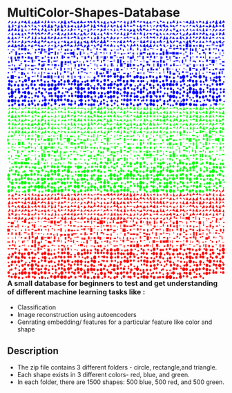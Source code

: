 # MultiColor-Shapes-Database <img align="left" alt="wallpaper" height= "600px" src="./statesimages.png?raw=True" />
<br/>


### A small database for beginners to test and get understanding of different machine learning tasks like :

- Classification
- Image reconstruction using autoencoders
- Genrating embedding/ features for a particular feature like color and shape

## Description

- The zip file contains 3 different folders - circle, rectangle,and triangle.
- Each shape exists in 3 different colors- red, blue, and green.
- In each folder, there are 1500 shapes: 500 blue, 500 red, and 500 green.
